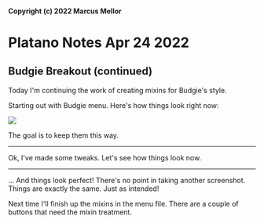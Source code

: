 #### Copyright (c) 2022 Marcus Mellor
# Platano Notes Apr 24 2022

## Budgie Breakout (continued)
Today I'm continuing the work of creating mixins for Budgie's style. 

Starting out with Budgie menu. Here's how things look right now:

<img src="https://i.imgur.com/IPrdvbn.png">

The goal is to keep them this way.

* * *

Ok, I've made some tweaks. Let's see how things look now.

* * *

... And things look perfect! There's no point in taking another screenshot. Things are exactly the same. Just as intended!

Next time I'll finish up the mixins in the menu file. There are a couple of buttons that need the mixin treatment.